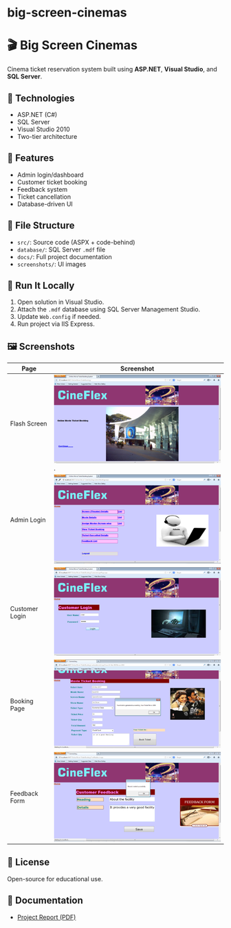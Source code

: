 # big-screen-cinemas
# 🎬 Big Screen Cinemas

Cinema ticket reservation system built using **ASP.NET**, **Visual Studio**, and **SQL Server**.

## 🔧 Technologies
- ASP.NET (C#)
- SQL Server
- Visual Studio 2010
- Two-tier architecture

## 🧪 Features
- Admin login/dashboard
- Customer ticket booking
- Feedback system
- Ticket cancellation
- Database-driven UI

## 📁 File Structure
- `src/`: Source code (ASPX + code-behind)
- `database/`: SQL Server `.mdf` file
- `docs/`: Full project documentation
- `screenshots/`: UI images

## 🚀 Run It Locally
1. Open solution in Visual Studio.
2. Attach the `.mdf` database using SQL Server Management Studio.
3. Update `Web.config` if needed.
4. Run project via IIS Express.

## 🖼 Screenshots

| Page | Screenshot |
|------|------------|
| Flash Screen | ![](screenshots/splash-screen.png). |
| Admin Login | ![](screenshots/admin-main-page.png) |
| Customer Login | ![](screenshots/customer-login.png) |
| Booking Page | ![](screenshots/booking-ticket.png) |
| Feedback Form | ![](screenshots/feedback-form.png) |




## 📄 License
Open-source for educational use.

## 📄 Documentation

- [Project Report (PDF)](docs/Project_Report.pdf)

